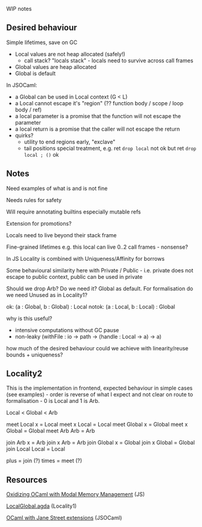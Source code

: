 WIP notes

## Desired behaviour

Simple lifetimes, save on GC

- Local values are not heap allocated (safely!)
  - call stack? "locals stack" - locals need to survive across call frames
- Global values are heap allocated
- Global is default

In JSOCaml:

- a Global can be used in Local context (G < L)
- a Local cannot escape it's "region" (?? function body / scope / loop body / ref)
- a local parameter is a promise that the function will not escape the parameter
- a local return is a promise that the caller will not escape the return
- quirks?
  - utility to end regions early, "exclave"
  - tail positions special treatment, e.g. ret `drop local` not ok but ret `drop local ; ()` ok

## Notes

Need examples of what is and is not fine

Needs rules for safety

Will require annotating builtins especially mutable refs

Extension for promotions?

Locals need to live beyond their stack frame

Fine-grained lifetimes e.g. this local can live 0..2 call frames - nonsense?

In JS Locality is combined with Uniqueness/Affinity for borrows

Some behavioural similarity here with Private / Public - i.e. private does not escape to public context, public can be used in private

Should we drop Arb? Do we need it? Global as default. For formalisation do we need Unused as in Locality1?

ok: (a : Global, b : Global) : Local
notok: (a : Local, b : Local) : Global

why is this useful?

- intensive computations without GC pause
- non-leaky (withFile : io -> path -> (handle : Local -> a) -> a)

how much of the desired behaviour could we achieve with linearity/reuse bounds + uniqueness?

## Locality2

This is the implementation in frontend, expected behaviour in simple cases (see examples) - order is reverse of what I expect and not clear on route to formalisation - 0 is Local and 1 is Arb.

Local < Global < Arb

meet Local x = Local
meet x Local = Local
meet Global x = Global
meet x Global = Global
meet Arb Arb = Arb

join Arb x = Arb
join x Arb = Arb
join Global x = Global
join x Global = Global
join Local Local = Local

plus = join (?)
times = meet (?)

## Resources

[Oxidizing OCaml with Modal Memory Management](https://dl.acm.org/doi/pdf/10.1145/3674642) (JS)

[LocalGlobal.agda](https://github.com/granule-project/security-coeffects-mechanization/blob/4c0ae9ed41da2ede42e02f7baaa1cbfef78d9814/LocalGlobal.agda) (Locality1)

[OCaml with Jane Street extensions](https://github.com/janestreet/opam-repository/tree/with-extensions) (JSOCaml)
